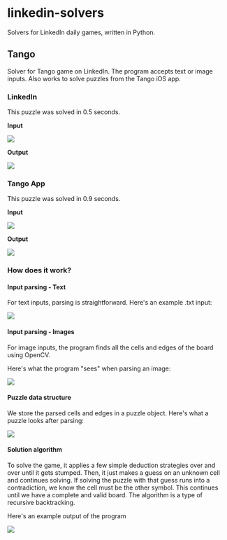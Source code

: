 # linkedin-solvers
Solvers for LinkedIn daily games, written in Python.

## Tango
Solver for Tango game on LinkedIn. The program accepts text or image inputs. Also works to solve puzzles from the Tango iOS app.

### LinkedIn
This puzzle was solved in 0.5 seconds.

**Input**

![](tango/img/linkedin-210-input.png)

**Output**

![](tango/img/linkedin-210-solved.png)

### Tango App
This puzzle was solved in 0.9 seconds.

**Input**

![](tango/img/tango-genius-2-input.png)

**Output**

![](tango/img/tango-genius-2-solved.png)

### How does it work?
#### Input parsing - Text

For text inputs, parsing is straightforward. Here's an example .txt input:

![](tango/img/linkedin-210-text.png)

#### Input parsing - Images

For image inputs, the program finds all the cells and edges of the board using OpenCV.

Here's what the program "sees" when parsing an image:

![](tango/img/linkedin-210-debug.png)

#### Puzzle data structure

We store the parsed cells and edges in a puzzle object. Here's what a puzzle looks after parsing:

![](tango/img/linkedin-210-parsed.png)

#### Solution algorithm

To solve the game, it applies a few simple deduction strategies over and over until it gets stumped. Then, it just makes a guess on an unknown cell and continues solving. If solving the puzzle with that guess runs into a contradiction, we know the cell must be the other symbol. This continues until we have a complete and valid board. The algorithm is a type of recursive backtracking.

Here's an example output of the program

![](tango/img/linkedin-210-solved.png)
